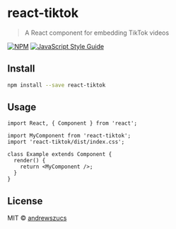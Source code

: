 # react-tiktok

> A React component for embedding TikTok videos

[![NPM](https://img.shields.io/npm/v/react-tiktok.svg)](https://www.npmjs.com/package/react-tiktok) [![JavaScript Style Guide](https://img.shields.io/badge/code_style-standard-brightgreen.svg)](https://standardjs.com)

## Install

```bash
npm install --save react-tiktok
```

## Usage

```tsx
import React, { Component } from 'react';

import MyComponent from 'react-tiktok';
import 'react-tiktok/dist/index.css';

class Example extends Component {
  render() {
    return <MyComponent />;
  }
}
```

## License

MIT © [andrewszucs](https://github.com/andrewszucs)
